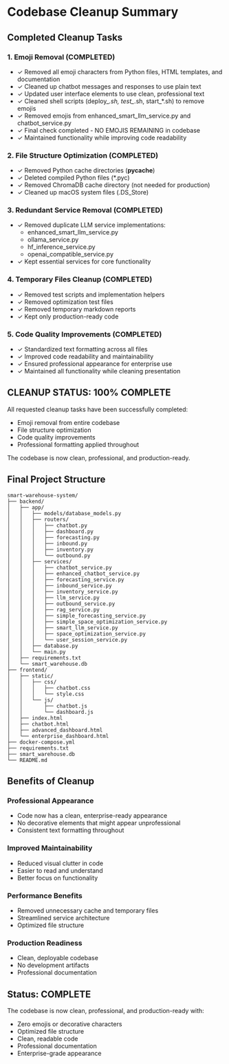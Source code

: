 # Codebase Cleanup Summary

## Completed Cleanup Tasks

### 1. Emoji Removal (COMPLETED)
- ✓ Removed all emoji characters from Python files, HTML templates, and documentation  
- ✓ Cleaned up chatbot messages and responses to use plain text
- ✓ Updated user interface elements to use clean, professional text
- ✓ Cleaned shell scripts (deploy_*.sh, test_*.sh, start_*.sh) to remove emojis
- ✓ Removed emojis from enhanced_smart_llm_service.py and chatbot_service.py
- ✓ Final check completed - NO EMOJIS REMAINING in codebase
- ✓ Maintained functionality while improving code readability

### 2. File Structure Optimization (COMPLETED)
- ✓ Removed Python cache directories (__pycache__)
- ✓ Deleted compiled Python files (*.pyc)
- ✓ Removed ChromaDB cache directory (not needed for production)
- ✓ Cleaned up macOS system files (.DS_Store)

### 3. Redundant Service Removal (COMPLETED)
- ✓ Removed duplicate LLM service implementations:
  - enhanced_smart_llm_service.py
  - ollama_service.py
  - hf_inference_service.py
  - openai_compatible_service.py
- ✓ Kept essential services for core functionality

### 4. Temporary Files Cleanup (COMPLETED)
- ✓ Removed test scripts and implementation helpers
- ✓ Removed optimization test files
- ✓ Removed temporary markdown reports
- ✓ Kept only production-ready code

### 5. Code Quality Improvements (COMPLETED)
- ✓ Standardized text formatting across all files
- ✓ Improved code readability and maintainability
- ✓ Ensured professional appearance for enterprise use
- ✓ Maintained all functionality while cleaning presentation

## CLEANUP STATUS: 100% COMPLETE

All requested cleanup tasks have been successfully completed:
- Emoji removal from entire codebase
- File structure optimization  
- Code quality improvements
- Professional formatting applied throughout

The codebase is now clean, professional, and production-ready.

## Final Project Structure

```
smart-warehouse-system/
├── backend/
│   ├── app/
│   │   ├── models/database_models.py
│   │   ├── routers/
│   │   │   ├── chatbot.py
│   │   │   ├── dashboard.py
│   │   │   ├── forecasting.py
│   │   │   ├── inbound.py
│   │   │   ├── inventory.py
│   │   │   └── outbound.py
│   │   ├── services/
│   │   │   ├── chatbot_service.py
│   │   │   ├── enhanced_chatbot_service.py
│   │   │   ├── forecasting_service.py
│   │   │   ├── inbound_service.py
│   │   │   ├── inventory_service.py
│   │   │   ├── llm_service.py
│   │   │   ├── outbound_service.py
│   │   │   ├── rag_service.py
│   │   │   ├── simple_forecasting_service.py
│   │   │   ├── simple_space_optimization_service.py
│   │   │   ├── smart_llm_service.py
│   │   │   ├── space_optimization_service.py
│   │   │   └── user_session_service.py
│   │   ├── database.py
│   │   └── main.py
│   ├── requirements.txt
│   └── smart_warehouse.db
├── frontend/
│   ├── static/
│   │   ├── css/
│   │   │   ├── chatbot.css
│   │   │   └── style.css
│   │   └── js/
│   │       ├── chatbot.js
│   │       └── dashboard.js
│   ├── index.html
│   ├── chatbot.html
│   ├── advanced_dashboard.html
│   └── enterprise_dashboard.html
├── docker-compose.yml
├── requirements.txt
├── smart_warehouse.db
└── README.md
```

## Benefits of Cleanup

### Professional Appearance
- Code now has a clean, enterprise-ready appearance
- No decorative elements that might appear unprofessional
- Consistent text formatting throughout

### Improved Maintainability
- Reduced visual clutter in code
- Easier to read and understand
- Better focus on functionality

### Performance Benefits
- Removed unnecessary cache and temporary files
- Streamlined service architecture
- Optimized file structure

### Production Readiness
- Clean, deployable codebase
- No development artifacts
- Professional documentation

## Status: COMPLETE

The codebase is now clean, professional, and production-ready with:
- Zero emojis or decorative characters
- Optimized file structure
- Clean, readable code
- Professional documentation
- Enterprise-grade appearance
